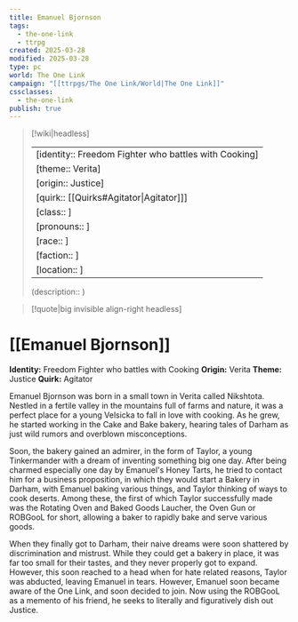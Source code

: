 ```yaml
---
title: Emanuel Bjornson
tags:
  - the-one-link
  - ttrpg
created: 2025-03-28
modified: 2025-03-28
type: pc
world: The One Link
campaign: "[[ttrpgs/The One Link/World|The One Link]]"
cssclasses:
  - the-one-link
publish: true
---
```


> [!wiki|headless]
>
> |               |
> | ------------- |
> | [identity:: Freedom Fighter who battles with Cooking] |
> | [theme:: Verita] |
> | [origin:: Justice] |
> | [quirk:: [[Quirks#Agitator\|Agitator]]] |
> | [class:: ] |
> | [pronouns:: ] |
> | [race:: ] |
> | [faction:: ] |
> | [location:: ] |
>
> (description:: )

> [!quote|big invisible align-right headless]

# [[Emanuel Bjornson]]

**Identity:** Freedom Fighter who battles with Cooking
**Origin:** Verita
**Theme:** Justice
**Quirk:** Agitator

Emanuel Bjornson was born in a small town in Verita called Nikshtota. Nestled in a fertile valley in the mountains full of farms and nature, it was a perfect place for a young Velsicka to fall in love with cooking. As he grew, he started working in the Cake and Bake bakery, hearing tales of Darham as just wild rumors and overblown misconceptions.

Soon, the bakery gained an admirer, in the form of Taylor, a young Tinkermander with a dream of inventing something big one day. After being charmed especially one day by Emanuel's Honey Tarts, he tried to contact him for a business proposition, in which they would start a Bakery in Darham, with Emanuel baking various things, and Taylor thinking of ways to cook deserts. Among these, the first of which Taylor successfully made was the Rotating Oven and Baked Goods Laucher, the Oven Gun or ROBGooL for short, allowing a baker to rapidly bake and serve various goods.

When they finally got to Darham, their naive dreams were soon shattered by discrimination and mistrust. While they could get a bakery in place, it was far too small for their tastes, and they never properly got to expand. However, this soon reached to a head when for hate related reasons, Taylor was abducted, leaving Emanuel in tears. However, Emanuel soon became aware of the One Link, and soon decided to join. Now using the ROBGooL as a memento of his friend, he seeks to literally and figuratively dish out Justice.
